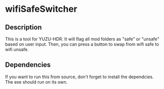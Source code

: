 # wifiSafeSwitcher
## Description
This is a tool for YUZU-HDR. It will flag all mod folders as "safe" or "unsafe" based on user input. Then, you can press a button to swap from wifi safe to wifi unsafe.

## Dependencies
If you want to run this from source, don't forget to install the dependcies. The exe should run on its own.
